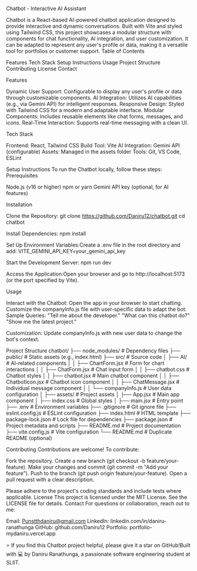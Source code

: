 Chatbot - Interactive AI Assistant

Chatbot is a React-based AI-powered chatbot application designed to provide interactive and dynamic conversations. Built with Vite and styled using Tailwind CSS, this project showcases a modular structure with components for chat functionality, AI integration, and user customization. It can be adapted to represent any user's profile or data, making it a versatile tool for portfolios or customer support.
Table of Contents

Features
Tech Stack
Setup Instructions
Usage
Project Structure
Contributing
License
Contact

Features

Dynamic User Support: Configurable to display any user's profile or data through customizable components.
AI Integration: Utilizes AI capabilities (e.g., via Gemini API) for intelligent responses.
Responsive Design: Styled with Tailwind CSS for a modern and adaptable interface.
Modular Components: Includes reusable elements like chat forms, messages, and icons.
Real-Time Interaction: Supports real-time messaging with a clean UI.

Tech Stack

Frontend: React, Tailwind CSS
Build Tool: Vite
AI Integration: Gemini API (configurable)
Assets: Managed in the assets folder
Tools: Git, VS Code, ESLint

Setup Instructions
To run the Chatbot locally, follow these steps:
Prerequisites

Node.js (v16 or higher)
npm or yarn
Gemini API key (optional, for AI features)

Installation

Clone the Repository:
git clone https://github.com/Daniru12/chatbot.git
cd chatbot


Install Dependencies:
npm install


Set Up Environment Variables:Create a .env file in the root directory and add:
VITE_GEMINI_API_KEY=your_gemini_api_key


Start the Development Server:
npm run dev


Access the Application:Open your browser and go to http://localhost:5173 (or the port specified by Vite).


Usage

Interact with the Chatbot: Open the app in your browser to start chatting. Customize the companyInfo.js file with user-specific data to adapt the bot.
Sample Queries:
"Tell me about the developer."
"What can this chatbot do?"
"Show me the latest project."


Customization: Update companyInfo.js with new user data to change the bot's context.

Project Structure
chatbot/
├── node_modules/          # Dependency files
├── public/                # Static assets (e.g., index.html)
├── src/                   # Source code
│   ├── AI/                # AI-related components
│   │   ├── ChartForm.jsx  # Form for chart interactions
│   │   ├── ChatForm.jsx   # Chat input form
│   │   ├── chatbot.css    # Chatbot styles
│   │   ├── chatbot.jsx    # Main chatbot component
│   │   ├── ChatbotIcon.jsx # Chatbot icon component
│   │   ├── ChatMessage.jsx # Individual message component
│   │   └── companyInfo.js # User data configuration
│   ├── assets/            # Project assets
│   ├── App.jsx            # Main app component
│   ├── index.css          # Global styles
│   ├── main.jsx           # Entry point
├── .env                   # Environment variables
├── .gitignore             # Git ignore file
├── eslint.config.js       # ESLint configuration
├── index.html             # HTML template
├── package-lock.json      # Lock file for dependencies
├── package.json           # Project metadata and scripts
├── README.md              # Project documentation
├── vite.config.js         # Vite configuration
└── README.md              # Duplicate README (optional)

Contributing
Contributions are welcome! To contribute:

Fork the repository.
Create a new branch (git checkout -b feature/your-feature).
Make your changes and commit (git commit -m "Add your feature").
Push to the branch (git push origin feature/your-feature).
Open a pull request with a clear description.

Please adhere to the project's coding standards and include tests where applicable.
License
This project is licensed under the MIT License. See the LICENSE file for details.
Contact
For questions or collaboration, reach out to me:

Email: Punstthdaniru@gmail.com
LinkedIn: linkedin.com/in/daniru-ranathunga
GitHub: github.com/Daniru12
Portfolio: portfolio-mydaniru.vercel.app


⭐ If you find this Chatbot project helpful, please give it a star on GitHub!Built with 💻 by Daniru Ranathunga, a passionate software engineering student at SLIIT.
